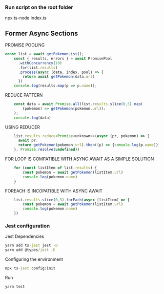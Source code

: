 ### Run script on the root folder 

npx ts-node index.ts

## Former Async Sections

PROMISE POOLING
```javascript
const list = await getPokemonList();
    const { results, errors } = await PromisePool
      .withConcurrency(10)
      .for(list.results)
      .process(async (data, index, pool) => {
        return await getPokemon(data.url)
      })
    console.log(results.map(p => p.name));
```

REDUCE PATTERN
```javascript
    const data = await Promise.all(list.results.slice(0,5).map( 
        (pokemon) => getPokemon(pokemon.url));
    );
    console.log(data)
```

USING REDUCER
```javascript
    list.results.reduce<Promise<unknown>>(async (pr, pokemon) => {
      await pr;
      return getPokemon(pokemon.url).then((p) => {console.log(p.name)})
    }, Promise.resolve(undefined))
```

FOR LOOP IS COMPATIBLE WITH ASYNC AWAIT AS A SIMPLE SOLUTION
```javascript
    for (const listItem of list.results) {
        const pokemon = await getPokemon(listItem.url)
        console.log(pokemon.name)
    }
```

FOREACH IS INCOPATIBLE WITH ASYNC AWAIT
```javascript
    list.results.slice(0,3).forEach(async (listItem) => {
        const pokemon = await getPokemon(listItem.url)
        console.log(pokemon.name)
    })
```

### Jest configuration

Jest Dependencies
```cmd
yarn add ts-jest jest -D
yarn add @types/jest -D
```

Configuring the environment
```cmd
npx ts-jest config:init
```

Run
```cmd
yarn test
```